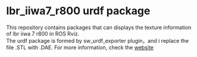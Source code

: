 # lbr_iiwa7_r800 urdf package
This repository contains packages that can displays the texture information of lbr iiwa 7 r800 in ROS Rviz.  
The urdf package is formed by sw_urdf_exporter plugin，and i replace the file .STL with .DAE. For more information, check the [website](https://mp.csdn.net/console/editor/html/104888177)
